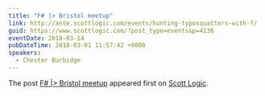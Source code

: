 ```yaml
---
title: "F# |> Bristol meetup"
link: http://ante.scottlogic.com/events/hunting-typosquatters-with-f/
guid: https://www.scottlogic.com/?post_type=events&p=4136
eventDate: 2018-03-14
pubDateTime: 2018-03-01 11:57:42 +0000
speakers:
  - Chester Burbidge
---
```


<p>The post <a rel="nofollow" href="http://ante.scottlogic.com/events/hunting-typosquatters-with-f/">F# |&gt; Bristol meetup</a> appeared first on <a rel="nofollow" href="http://ante.scottlogic.com">Scott Logic</a>.</p>
